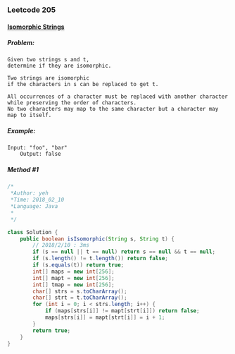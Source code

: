 


### Leetcode 205
#### [Isomorphic Strings](https://leetcode.com/problems/isomorphic-strings)

  

##### ***Problem:***

	Given two strings s and t, 
	determine if they are isomorphic.

	Two strings are isomorphic 
	if the characters in s can be replaced to get t.

	All occurrences of a character must be replaced with another character 
	while preserving the order of characters. 
	No two characters may map to the same character but a character may map to itself.
	
##### ***Example:***

    Input: "foo", "bar"
        Output: false

##### *Method #1*
``` java
/*
 *Author: yeh
 *Time: 2018_02_10
 *Language: Java
 *
 */

class Solution {
    public boolean isIsomorphic(String s, String t) {
        // 2018/2/10 : 3ms
        if (s == null || t == null) return s == null && t == null;
        if (s.length() != t.length()) return false;
        if (s.equals(t)) return true;
        int[] maps = new int[256];
        int[] mapt = new int[256];
        int[] tmap = new int[256];
        char[] strs = s.toCharArray();
        char[] strt = t.toCharArray();
        for (int i = 0; i < strs.length; i++) {
            if (maps[strs[i]] != mapt[strt[i]]) return false;
            maps[strs[i]] = mapt[strt[i]] = i + 1;
        }
        return true;
    }
}

```
